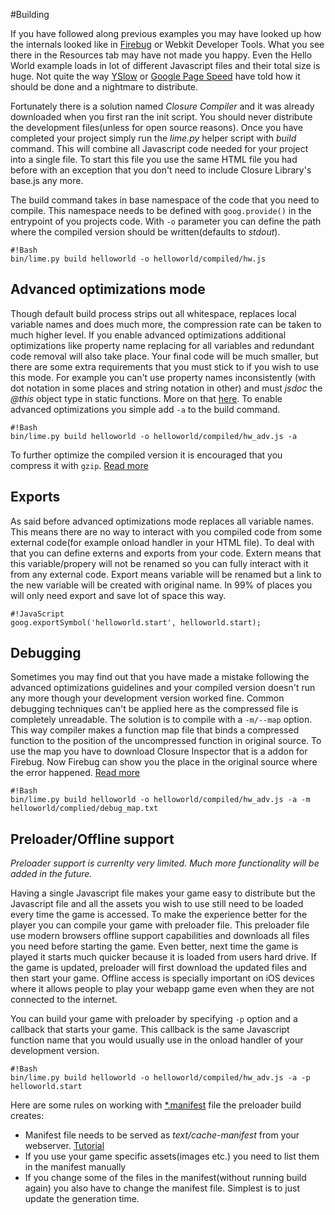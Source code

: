 #Building

If you have followed along previous examples you may have looked up how the internals looked like in [Firebug](http://getfirebug.com/) or Webkit Developer Tools. What you see there in the Resources tab may have not made you happy. Even the Hello World example loads in lot of different Javascript files and their total size is huge. Not quite the way [YSlow](http://developer.yahoo.com/yslow/) or [Google Page Speed](http://code.google.com/speed/page-speed/) have told how it should be done and a nightmare to distribute.

Fortunately there is a solution named *Closure Compiler* and it was already downloaded when you first ran the init script. You should never distribute the development files(unless for open source reasons). Once you have completed your project simply run the *lime.py* helper script with *build* command. This will combine all Javascript code needed for your project into a single file. To start this file you use the same HTML file you had before with an exception that you don't need to include Closure Library's base.js any more.

The build command takes in base namespace of the code that you need to compile. This namespace needs to be defined with `goog.provide()` in the entrypoint of you projects code. With `-o` parameter you can define the path where the compiled version should be written(defaults to *stdout*).

    #!Bash
    bin/lime.py build helloworld -o helloworld/compiled/hw.js


## Advanced optimizations mode

Though default build process strips out all whitespace, replaces local variable names and does much more, the compression rate can be taken to much higher level. If you enable advanced optimizations additional optimizations like property name replacing for all variables and redundant code removal will also take place. Your final code will be much smaller, but there are some extra requirements that you must stick to if you wish to use this mode. For example you can't use property names inconsistently (with dot notation in some places and string notation in other) and must *jsdoc* the *@this* object type in static functions. More on that [here](http://code.google.com/closure/compiler/docs/api-tutorial3.html). To enable advanced optimizations you simple add `-a` to the build command.

    #!Bash
    bin/lime.py build helloworld -o helloworld/compiled/hw_adv.js -a

To further optimize the compiled version it is encouraged that you compress it with `gzip`. [Read more](http://code.google.com/speed/page-speed/docs/payload.html#GzipCompression)

## Exports

As said before advanced optimizations mode replaces all variable names. This means there are no way to interact with you compiled code from some external code(for example onload handler in your HTML file). To deal with that you can define externs and exports from your code. Extern means that this variable/propery will not be renamed so you can fully interact with it from any external code. Export means variable will be renamed but a link to the new variable will be created with original name. In 99% of places you will only need export and save lot of space this way. 

    #!JavaScript
    goog.exportSymbol('helloworld.start', helloworld.start);



## Debugging

Sometimes you may find out that you have made a mistake following the advanced optimizations guidelines and your compiled version doesn't run any more though your development version worked fine. Common debugging techniques can't be applied here as the compressed file is completely unreadable. The solution is to compile with a `-m/--map` option. This way compiler makes a function map file that binds a compressed function to the position of the uncompressed function in original source. To use the map you have to download Closure Inspector that is a addon for Firebug. Now Firebug can show you the place in the original source where the error happened. [Read more](http://code.google.com/closure/compiler/docs/inspector.html)

    #!Bash
    bin/lime.py build helloworld -o helloworld/compiled/hw_adv.js -a -m helloworld/complied/debug_map.txt


## Preloader/Offline support

*Preloader support is currenlty very limited. Much more functionality will be added in the future.*

Having a single Javascript file makes your game easy to distribute but the Javascript file and all the assets you wish to use still need to be loaded every time the game is accessed. To make the experience better for the player you can compile your game with preloader file. This preloader file use modern browsers offline support capabilities and downloads all files you need before starting the game. Even better, next time the game is played it starts much quicker because it is loaded from users hard drive. If the game is updated, preloader will first download the updated files and then start your game. Offline access is specially important on iOS devices where it allows people to play your webapp game even when they are not connected to the internet.

You can build your game with preloader by specifying `-p` option and a callback that starts your game. This callback is the same Javascript function name that you would usually use in the onload handler of your development version.

    #!Bash
    bin/lime.py build helloworld -o helloworld/compiled/hw_adv.js -a -p helloworld.start


Here are some rules on working with [*.manifest](http://www.w3.org/TR/html5/offline.html#manifests) file the preloader build creates:

*   Manifest file needs to be served as *text/cache-manifest* from your webserver. [Tutorial](http://www.thecssninja.com/javascript/how-to-create-offline-webapps-on-the-iphone)
*   If you use your game specific assets(images etc.) you need to list them in the manifest manually
*   If you change some of the files in the manifest(without running build again) you also have to change the manifest file. Simplest is to just update the generation time.

